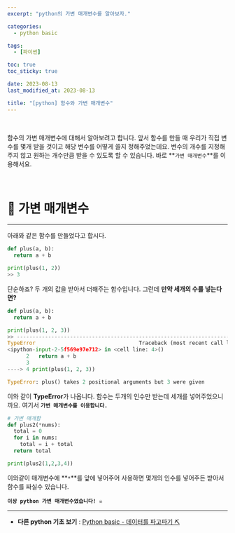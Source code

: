 ```yaml
---
excerpt: "python의 가변 매개변수를 알아보자."

categories:
  - python basic

tags:
  - [파이썬]

toc: true
toc_sticky: true

date: 2023-08-13
last_modified_at: 2023-08-13

title: "[python] 함수와 가변 매개변수"
---
```


<br>

함수의 가변 매개변수에 대해서 알아보려고 합니다. 앞서 함수를 만들 때 우리가 직접 변수를 몇개 받을 것이고 해당 변수를 어떻게 쓸지 정해주었는데요. 변수의 개수를 지정해주지 않고 원하는 개수만큼 받을 수 있도록 할 수 있습니다. 바로 **`가변 매개변수`**를 이용해서요.

<br>

# 📌 가변 매개변수
---

아래와 같은 함수를 만들었다고 합시다.

```python
def plus(a, b):
  return a + b

print(plus(1, 2)) 
>> 3
```

단순하죠? 두 개의 값을 받아서 더해주는 함수입니다. 그런데 **만약 세개의 수를 넣는다면?**

```python
def plus(a, b):
  return a + b

print(plus(1, 2, 3)) 
>> ---------------------------------------------------------------------------
TypeError                                 Traceback (most recent call last)
<ipython-input-2-5f569e97e712> in <cell line: 4>()
      2   return a + b
      3 
----> 4 print(plus(1, 2, 3))

TypeError: plus() takes 2 positional arguments but 3 were given
```

이와 같이 **TypeError**가 나옵니다. 함수는 두개의 인수만 받는데 세개를 넣어주었으니까요. 여기서 **`가변 매개변수를 이용합니다.`**

```python
# 가변 매개함
def plus2(*nums):
  total = 0
  for i in nums:
    total = i + total
  return total

print(plus2(1,2,3,4))
```

이와같이 매개변수에 **`*`**를 앞에 넣어주어 사용하면 몇개의 인수를 넣어주든 받아서 함수를 짜실수 있습니다.

**`이상 python 가변 매개변수였습니다! ☠️`**

---

- **다른 python 기초 보기** : [Python basic - 데이터를 파고파기 ⛏️](https://novicedata.github.io/categories/#python-basic)
